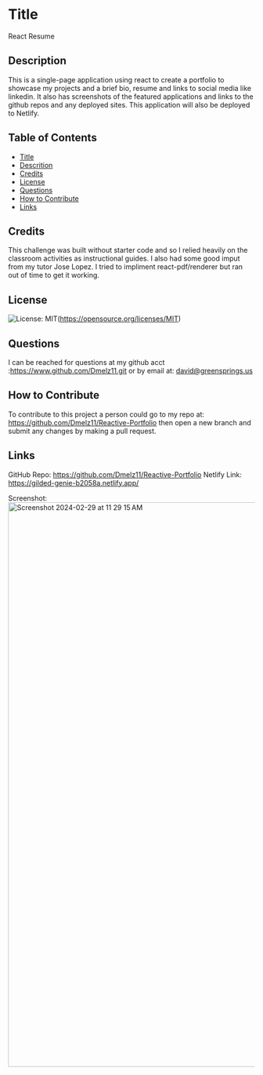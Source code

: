 # Title

React Resume

## Description

This is a single-page application using react to create a portfolio to showcase my projects
and a brief bio, resume and links to social media like linkedin. It also has screenshots of the featured applications and links to the github repos and any deployed sites. This application will also be deployed to Netlify.

## Table of Contents

- [Title](#title)
- [Descrition](#description)
- [Credits](#credits)
- [License](#license)
- [Questions](#questions)
- [How to Contribute](#how-to-contribute)
- [Links](#links)

## Credits

This challenge was built without starter code and so I relied heavily on the classroom activities as instructional guides. I also had some good imput from my tutor Jose Lopez. I tried to impliment react-pdf/renderer but ran out of time to get it working.

## License

![License: MIT](https://img.shields.io/badge/License-MIT-yellow.svg)(https://opensource.org/licenses/MIT)

## Questions

I can be reached for questions at my github acct :https://www.github.com/Dmelz11.git 
or by email at: david@greensprings.us

## How to Contribute

To contribute to this project a person could go to my repo at: https://github.com/Dmelz11/Reactive-Portfolio then open a new branch and submit any changes by making a pull request.

## Links

GitHub Repo: https://github.com/Dmelz11/Reactive-Portfolio
Netlify Link: https://gilded-genie-b2058a.netlify.app/ 

Screenshot: <img width="1151" alt="Screenshot 2024-02-29 at 11 29 15 AM" src="https://github.com/Dmelz11/Photos/assets/143745882/f4c3b3b5-37c1-4e4f-a61c-2099374dfa64">







